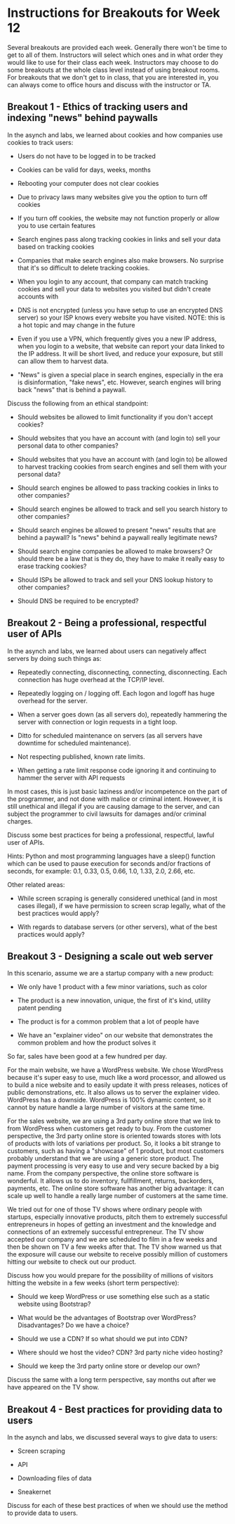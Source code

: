 # Instructions for Breakouts for Week 12

Several breakouts are provided each week. Generally there won't be time to get to all of them. Instructors will select which ones and in what order they would like to use for their class each week. Instructors may choose to do some breakouts at the whole class level instead of using breakout rooms. For breakouts that we don't get to in class, that you are interested in, you can always come to office hours and discuss with the instructor or TA.

## Breakout 1 - Ethics of tracking users and indexing "news" behind paywalls

In the asynch and labs, we learned about cookies and how companies use cookies to track users:

* Users do not have to be logged in to be tracked

* Cookies can be valid for days, weeks, months

* Rebooting your computer does not clear cookies

* Due to privacy laws many websites give you the option to turn off cookies

* If you turn off cookies, the website may not function properly or allow you to use certain features

* Search engines pass along tracking cookies in links and sell your data based on tracking cookies

* Companies that make search engines also make browsers.  No surprise that it's so difficult to delete tracking cookies.

* When you login to any account, that company can match tracking cookies and sell your data to websites you visited but didn't create accounts with

* DNS is not encrypted (unless you have setup to use an encrypted DNS server) so your ISP knows every website you have visited.  NOTE: this is a hot topic and may change in the future

* Even if you use a VPN, which frequently gives you a new IP address, when you login to a website, that website can report your data linked to the IP address.  It will be short lived, and reduce your exposure, but still can allow them to harvest data.

* "News" is given a special place in search engines, especially in the era is disinformation, "fake news", etc.  However, search engines will bring back "news" that is behind a paywall.

Discuss the following from an ethical standpoint:

* Should websites be allowed to limit functionality if you don't accept cookies?

* Should websites that you have an account with (and login to) sell your personal data to other companies?

* Should websites that you have an account with (and login to) be allowed to harvest tracking cookies from search engines and sell them with your personal data?

* Should search engines be allowed to pass tracking cookies in links to other companies?

* Should search engines be allowed to track and sell you search history to other companies?

* Should search engines be allowed to present "news" results that are behind a paywall?  Is "news" behind a paywall really legitimate news?

* Should search engine companies be allowed to make browsers?  Or should there be a law that is they do, they have to make it really easy to erase tracking cookies?

* Should ISPs be allowed to track and sell your DNS lookup history to other companies?

* Should DNS be required to be encrypted?


## Breakout 2 - Being a professional, respectful user of APIs

In the asynch and labs, we learned about users can negatively affect servers by doing such things as:

* Repeatedly connecting, disconnecting, connecting, disconnecting.  Each connection has huge overhead at the TCP/IP level.

* Repeatedly logging on / logging off.  Each logon and logoff has huge overhead for the server.

* When a server goes down (as all servers do), repeatedly hammering the server with connection or login requests in a tight loop.

* Ditto for scheduled maintenance on servers (as all servers have downtime for scheduled maintenance).

* Not respecting published, known rate limits.  

* When getting a rate limit response code ignoring it and continuing to hammer the server with API requests

In most cases, this is just basic laziness and/or incompetence on the part of the programmer, and not done with malice or criminal intent.  However, it is still unethical and illegal if you are causing damage to the server, and can subject the programmer to civil lawsuits for damages and/or criminal charges.

Discuss some best practices for being a professional, respectful, lawful user of APIs.

Hints: Python and most programming languages have a sleep() function which can be used to pause execution for seconds and/or fractions of seconds, for example: 0.1, 0.33, 0.5, 0.66, 1.0, 1.33, 2.0, 2.66, etc.

Other related areas:

* While screen scraping is generally considered unethical (and in most cases illegal), if we have permission to screen scrap legally, what of the best practices would apply?

* With regards to database servers (or other servers), what of the best practices would apply?
 
## Breakout 3 - Designing a scale out web server

In this scenario, assume we are a startup company with a new product:

* We only have 1 product with a few minor variations, such as color

* The product is a new innovation, unique, the first of it's kind, utility patent pending

* The product is for a common problem that a lot of people have

* We have an "explainer video" on our website that demonstrates the common problem and how the product solves it

So far, sales have been good at a few hundred per day.  

For the main website, we have a WordPress website.  We chose WordPress because it's super easy to use, much like a word processor, and allowed us to build a nice website and to easily update it with press releases, notices of public demonstrations, etc.  It also allows us to server the explainer video.  WordPress has a downside.  WordPress is 100% dynamic content, so it cannot by nature handle a large number of visitors at the same time.  

For the sales website, we are using a 3rd party online store that we link to from WordPress when customers get ready to buy.  From the customer perspective, the 3rd party online store is oriented towards stores with lots of products with lots of variations per product.  So, it looks a bit strange to customers, such as having a "showcase" of 1 product, but most customers probably understand that we are using a generic store product.  The payment processing is very easy to use and very secure backed by a big name.  From the company perspective, the online store software is wonderful. It allows us to do inventory, fullfillment, returns, backorders, payments, etc.   The online store software has another big advantage: it can scale up well to handle a really large number of customers at the same time.  

We tried out for one of those TV shows where ordinary people with startups, especially innovative products, pitch them to extremely successful entrepreneurs in hopes of getting an investment and the knowledge and connections of an extremely successful entrepreneur.   The TV show accepted our company and we are scheduled to film in a few weeks and then be shown on TV a few weeks after that.  The TV show warned us that the exposure will cause our website to receive possibly million of customers hitting our website to check out our product.  

Discuss how you would prepare for the possibility of millions of visitors hitting the website in a few weeks (short term perspective):

* Should we keep WordPress or use something else such as a static website using Bootstrap?

* What would be the advantages of Bootstrap over WordPress? Disadvantages?  Do we have a choice?

* Should we use a CDN?  If so what should we put into CDN?

* Where should we host the video?  CDN?  3rd party niche video hosting?

* Should we keep the 3rd party online store or develop our own?

Discuss the same with a long term perspective, say months out after we have appeared on the TV show.


## Breakout 4 - Best practices for providing data to users

In the asynch and labs, we discussed several ways to give data to users:

* Screen scraping

* API

* Downloading files of data

* Sneakernet

Discuss for each of these best practices of when we should use the method to provide data to users.



